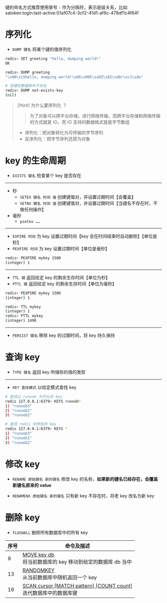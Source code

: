 键的命名方式推荐使用冒号 `:` 作为分隔符，表示层级关系，比如 satoken:login:last-active:01af07c4-3cf2-41d1-af6c-478df1c4f64f

# 序列化
- `DUMP 键名` 将某个键的值序列化

```bash
redis> SET greeting "hello, dumping world!"
OK

redis> DUMP greeting
"\x00\x15hello, dumping world!\x06\x00E\xa0Z\x82\xd8r\xc1\xde"

# 该键在数据库中不存在
redis> DUMP not-exists-key
(nil)
```

> [!hint] 为什么要序列化 ？
> 
> > 为了对象可以跨平台存储，进行网络传输，而跨平台存储和网络传输的方式就是 IO，而 IO 支持的数据格式就是字节数组
> 
> - 序列化：把对象转化为可传输的字节序列
> - 反序列化：把字节序列还原为对象

# key 的生命周期
- `EXISTS 键名` 检查某个 key 是否存在

---

- 秒
	- `SETEX 键名 时间 值` 创建键值对，并设置过期时间【会覆盖】
	- `SETNX 键名 时间 值` 创建键值对，并设置过期时间【当键名不存在时，不做任何操作】
- 毫秒
	- `psetex ……` 

---

- `EXPIRE 时间` 为 key 设置过期时间【key 会在时间结束时自动删除】【单位是秒】
- `PEXPIRE 时间` 为 key 设置过期时间【单位是毫秒】
```bash
redis> PEXPIRE mykey 1500
(integer) 1
```

---

- `TTL 键` 返回给定 key 的剩余生存时间【单位为秒】
- `PTTL 键` 返回给定 key 的剩余生存时间【单位为毫秒】

```bash
redis> PEXPIRE mykey 1500
(integer) 1

redis> TTL mykey
(integer) 1
redis> PTTL mykey
(integer) 1498
```

---

- `PERSIST 键名` 移除 key 的过期时间，将 key 持久保持

# 查询 key
- `TYPE 键名` 返回 key 所储存的值的类型

---

- `KEY 查找模式` 以给定模式查找 key
```bash
# 查找以 runoob 为开头的 key
redis 127.0.0.1:6379> KEYS runoob*
1) "runoob3"
2) "runoob1"
3) "runoob2"

# 查找 redis 中所有的 key
redis 127.0.0.1:6379> KEYS *
1) "runoob3"
2) "runoob1"
3) "runoob2"
```

# 修改 key
- `RENAME 原始键名 新的键名` 修改 key 的名称，**如果新的键名已经存在，会覆盖新键名原来的 value**

- `RENAMENX 原始键名 新的键名` 只有新 key 不存在时，将老 key 改名为新 key

# 删除 key
- `FLUSHALL` 删除所有数据库中的所有 key

| 序号  | 命令及描述                                                                                                     |
| --- | --------------------------------------------------------------------------------------------------------- |
| 9   | [MOVE key db](https://www.runoob.com/redis/keys-move.html)  <br>将当前数据库的 key 移动到给定的数据库 db 当中               |
| 13  | [RANDOMKEY](https://www.runoob.com/redis/keys-randomkey.html)  <br>从当前数据库中随机返回一个 key                      |
| 16  | [SCAN cursor [MATCH pattern] [COUNT count]](https://www.runoob.com/redis/keys-scan.html)  <br>迭代数据库中的数据库键 |